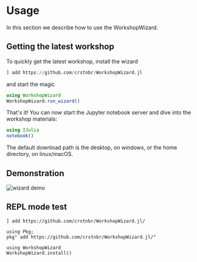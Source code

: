 # Usage

In this section we describe how to use the WorkshopWizard.

## Getting the latest workshop

To quickly get the latest workshop, install the wizard

```julia
] add https://github.com/crstnbr/WorkshopWizard.jl
```

and start the magic

```julia
using WorkshopWizard
WorkshopWizard.run_wizard()
```

That's it! You can now start the Jupyter notebook server and dive into the workshop materials:

```julia
using IJulia
notebook()
```

The default download path is the desktop, on windows, or the home directory, on linux/macOS.

## Demonstration

![wizard demo](https://raw.githubusercontent.com/crstnbr/WorkshopWizard.jl/master/demo/wizard.gif)


## REPL mode test

```@repl
] add https://github.com/crstnbr/WorkshopWizard.jl/
```

```@repl
using Pkg;
pkg" add https://github.com/crstnbr/WorkshopWizard.jl/"

using WorkshopWizard
WorkshopWizard.install()
```
